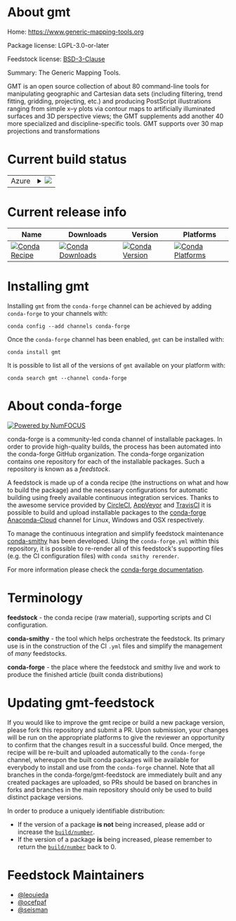 About gmt
=========

Home: https://www.generic-mapping-tools.org

Package license: LGPL-3.0-or-later

Feedstock license: [BSD-3-Clause](https://github.com/conda-forge/gmt-feedstock/blob/master/LICENSE.txt)

Summary: The Generic Mapping Tools.

GMT is an open source collection of about 80 command-line tools for
manipulating geographic and Cartesian data sets (including filtering,
trend fitting, gridding, projecting, etc.) and producing PostScript
illustrations ranging from simple x–y plots via contour maps to
artificially illuminated surfaces and 3D perspective views; the GMT
supplements add another 40 more specialized and discipline-specific
tools. GMT supports over 30 map projections and transformations


Current build status
====================


<table>
    
  <tr>
    <td>Azure</td>
    <td>
      <details>
        <summary>
          <a href="https://dev.azure.com/conda-forge/feedstock-builds/_build/latest?definitionId=4544&branchName=master">
            <img src="https://dev.azure.com/conda-forge/feedstock-builds/_apis/build/status/gmt-feedstock?branchName=master">
          </a>
        </summary>
        <table>
          <thead><tr><th>Variant</th><th>Status</th></tr></thead>
          <tbody><tr>
              <td>linux_64</td>
              <td>
                <a href="https://dev.azure.com/conda-forge/feedstock-builds/_build/latest?definitionId=4544&branchName=master">
                  <img src="https://dev.azure.com/conda-forge/feedstock-builds/_apis/build/status/gmt-feedstock?branchName=master&jobName=linux&configuration=linux_64_" alt="variant">
                </a>
              </td>
            </tr><tr>
              <td>osx_64</td>
              <td>
                <a href="https://dev.azure.com/conda-forge/feedstock-builds/_build/latest?definitionId=4544&branchName=master">
                  <img src="https://dev.azure.com/conda-forge/feedstock-builds/_apis/build/status/gmt-feedstock?branchName=master&jobName=osx&configuration=osx_64_" alt="variant">
                </a>
              </td>
            </tr><tr>
              <td>win_64</td>
              <td>
                <a href="https://dev.azure.com/conda-forge/feedstock-builds/_build/latest?definitionId=4544&branchName=master">
                  <img src="https://dev.azure.com/conda-forge/feedstock-builds/_apis/build/status/gmt-feedstock?branchName=master&jobName=win&configuration=win_64_" alt="variant">
                </a>
              </td>
            </tr>
          </tbody>
        </table>
      </details>
    </td>
  </tr>
</table>

Current release info
====================

| Name | Downloads | Version | Platforms |
| --- | --- | --- | --- |
| [![Conda Recipe](https://img.shields.io/badge/recipe-gmt-green.svg)](https://anaconda.org/conda-forge/gmt) | [![Conda Downloads](https://img.shields.io/conda/dn/conda-forge/gmt.svg)](https://anaconda.org/conda-forge/gmt) | [![Conda Version](https://img.shields.io/conda/vn/conda-forge/gmt.svg)](https://anaconda.org/conda-forge/gmt) | [![Conda Platforms](https://img.shields.io/conda/pn/conda-forge/gmt.svg)](https://anaconda.org/conda-forge/gmt) |

Installing gmt
==============

Installing `gmt` from the `conda-forge` channel can be achieved by adding `conda-forge` to your channels with:

```
conda config --add channels conda-forge
```

Once the `conda-forge` channel has been enabled, `gmt` can be installed with:

```
conda install gmt
```

It is possible to list all of the versions of `gmt` available on your platform with:

```
conda search gmt --channel conda-forge
```


About conda-forge
=================

[![Powered by NumFOCUS](https://img.shields.io/badge/powered%20by-NumFOCUS-orange.svg?style=flat&colorA=E1523D&colorB=007D8A)](http://numfocus.org)

conda-forge is a community-led conda channel of installable packages.
In order to provide high-quality builds, the process has been automated into the
conda-forge GitHub organization. The conda-forge organization contains one repository
for each of the installable packages. Such a repository is known as a *feedstock*.

A feedstock is made up of a conda recipe (the instructions on what and how to build
the package) and the necessary configurations for automatic building using freely
available continuous integration services. Thanks to the awesome service provided by
[CircleCI](https://circleci.com/), [AppVeyor](https://www.appveyor.com/)
and [TravisCI](https://travis-ci.com/) it is possible to build and upload installable
packages to the [conda-forge](https://anaconda.org/conda-forge)
[Anaconda-Cloud](https://anaconda.org/) channel for Linux, Windows and OSX respectively.

To manage the continuous integration and simplify feedstock maintenance
[conda-smithy](https://github.com/conda-forge/conda-smithy) has been developed.
Using the ``conda-forge.yml`` within this repository, it is possible to re-render all of
this feedstock's supporting files (e.g. the CI configuration files) with ``conda smithy rerender``.

For more information please check the [conda-forge documentation](https://conda-forge.org/docs/).

Terminology
===========

**feedstock** - the conda recipe (raw material), supporting scripts and CI configuration.

**conda-smithy** - the tool which helps orchestrate the feedstock.
                   Its primary use is in the construction of the CI ``.yml`` files
                   and simplify the management of *many* feedstocks.

**conda-forge** - the place where the feedstock and smithy live and work to
                  produce the finished article (built conda distributions)


Updating gmt-feedstock
======================

If you would like to improve the gmt recipe or build a new
package version, please fork this repository and submit a PR. Upon submission,
your changes will be run on the appropriate platforms to give the reviewer an
opportunity to confirm that the changes result in a successful build. Once
merged, the recipe will be re-built and uploaded automatically to the
`conda-forge` channel, whereupon the built conda packages will be available for
everybody to install and use from the `conda-forge` channel.
Note that all branches in the conda-forge/gmt-feedstock are
immediately built and any created packages are uploaded, so PRs should be based
on branches in forks and branches in the main repository should only be used to
build distinct package versions.

In order to produce a uniquely identifiable distribution:
 * If the version of a package **is not** being increased, please add or increase
   the [``build/number``](https://docs.conda.io/projects/conda-build/en/latest/resources/define-metadata.html#build-number-and-string).
 * If the version of a package **is** being increased, please remember to return
   the [``build/number``](https://docs.conda.io/projects/conda-build/en/latest/resources/define-metadata.html#build-number-and-string)
   back to 0.

Feedstock Maintainers
=====================

* [@leouieda](https://github.com/leouieda/)
* [@ocefpaf](https://github.com/ocefpaf/)
* [@seisman](https://github.com/seisman/)

